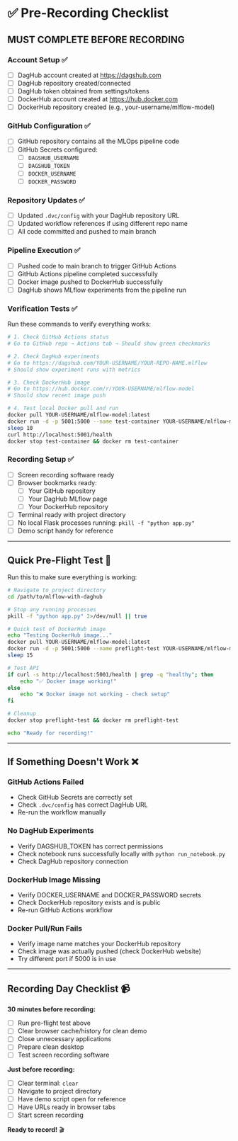 # ✅ Pre-Recording Checklist

## **MUST COMPLETE BEFORE RECORDING**

### **Account Setup** ✅
- [ ] DagHub account created at https://dagshub.com
- [ ] DagHub repository created/connected
- [ ] DagHub token obtained from settings/tokens
- [ ] DockerHub account created at https://hub.docker.com  
- [ ] DockerHub repository created (e.g., your-username/mlflow-model)

### **GitHub Configuration** ✅
- [ ] GitHub repository contains all the MLOps pipeline code
- [ ] GitHub Secrets configured:
  - [ ] `DAGSHUB_USERNAME` 
  - [ ] `DAGSHUB_TOKEN`
  - [ ] `DOCKER_USERNAME`
  - [ ] `DOCKER_PASSWORD`

### **Repository Updates** ✅
- [ ] Updated `.dvc/config` with your DagHub repository URL
- [ ] Updated workflow references if using different repo name
- [ ] All code committed and pushed to main branch

### **Pipeline Execution** ✅
- [ ] Pushed code to main branch to trigger GitHub Actions
- [ ] GitHub Actions pipeline completed successfully
- [ ] Docker image pushed to DockerHub successfully
- [ ] DagHub shows MLflow experiments from the pipeline run

### **Verification Tests** ✅
Run these commands to verify everything works:

```bash
# 1. Check GitHub Actions status
# Go to GitHub repo → Actions tab → Should show green checkmarks

# 2. Check DagHub experiments  
# Go to https://dagshub.com/YOUR-USERNAME/YOUR-REPO-NAME.mlflow
# Should show experiment runs with metrics

# 3. Check DockerHub image
# Go to https://hub.docker.com/r/YOUR-USERNAME/mlflow-model
# Should show recent image push

# 4. Test local Docker pull and run
docker pull YOUR-USERNAME/mlflow-model:latest
docker run -d -p 5001:5000 --name test-container YOUR-USERNAME/mlflow-model:latest
sleep 10
curl http://localhost:5001/health
docker stop test-container && docker rm test-container
```

### **Recording Setup** ✅
- [ ] Screen recording software ready
- [ ] Browser bookmarks ready:
  - [ ] Your GitHub repository
  - [ ] Your DagHub MLflow page
  - [ ] Your DockerHub repository
- [ ] Terminal ready with project directory
- [ ] No local Flask processes running: `pkill -f "python app.py"`
- [ ] Demo script handy for reference

---

## **Quick Pre-Flight Test** 🧪

Run this to make sure everything is working:

```bash
# Navigate to project directory
cd /path/to/mlflow-with-daghub

# Stop any running processes
pkill -f "python app.py" 2>/dev/null || true

# Quick test of DockerHub image
echo "Testing DockerHub image..."
docker pull YOUR-USERNAME/mlflow-model:latest
docker run -d -p 5001:5000 --name preflight-test YOUR-USERNAME/mlflow-model:latest
sleep 15

# Test API
if curl -s http://localhost:5001/health | grep -q "healthy"; then
    echo "✅ Docker image working!"
else
    echo "❌ Docker image not working - check setup"
fi

# Cleanup
docker stop preflight-test && docker rm preflight-test

echo "Ready for recording!"
```

---

## **If Something Doesn't Work** ❌

### **GitHub Actions Failed**
- Check GitHub Secrets are correctly set
- Check `.dvc/config` has correct DagHub URL
- Re-run the workflow manually

### **No DagHub Experiments**
- Verify DAGSHUB_TOKEN has correct permissions
- Check notebook runs successfully locally with `python run_notebook.py`
- Check DagHub repository connection

### **DockerHub Image Missing** 
- Verify DOCKER_USERNAME and DOCKER_PASSWORD secrets
- Check DockerHub repository exists and is public
- Re-run GitHub Actions workflow

### **Docker Pull/Run Fails**
- Verify image name matches your DockerHub repository
- Check image was actually pushed (check DockerHub website)
- Try different port if 5000 is in use

---

## **Recording Day Checklist** 📹

**30 minutes before recording:**
- [ ] Run pre-flight test above
- [ ] Clear browser cache/history for clean demo
- [ ] Close unnecessary applications
- [ ] Prepare clean desktop
- [ ] Test screen recording software

**Just before recording:**
- [ ] Clear terminal: `clear`
- [ ] Navigate to project directory
- [ ] Have demo script open for reference
- [ ] Have URLs ready in browser tabs
- [ ] Start screen recording

**Ready to record!** 🎬 